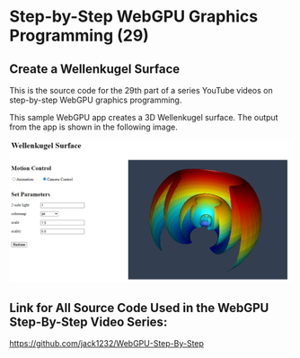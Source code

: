 # Step-by-Step WebGPU Graphics Programming (29) 
## Create a Wellenkugel Surface

This is the source code for the 29th part of a series YouTube videos on step-by-step WebGPU graphics programming.

This sample WebGPU app creates a 3D Wellenkugel surface. The output from the app is shown in the following image.

![image01](dist/assets/image01.png)

## Link for All Source Code Used in the WebGPU Step-By-Step Video Series:

https://github.com/jack1232/WebGPU-Step-By-Step